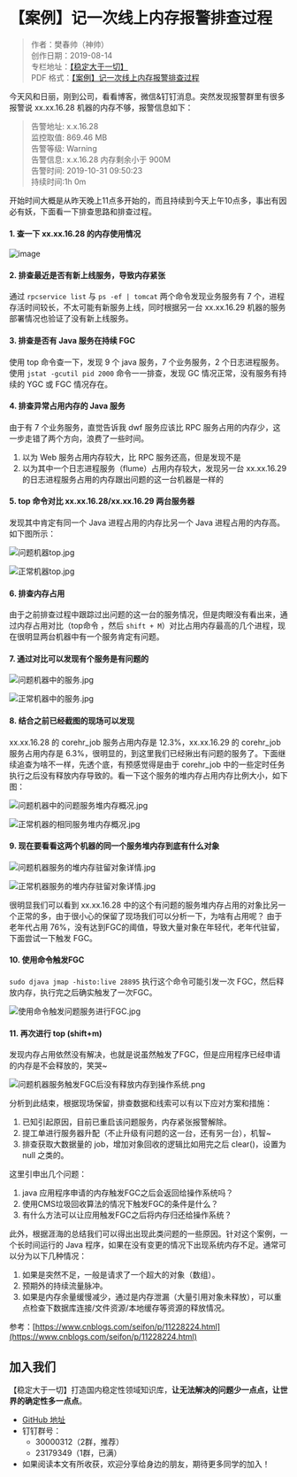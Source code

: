 # 【案例】记一次线上内存报警排查过程

> 作者：樊春帅（神帅）  
> 创作日期：2019-08-14  
> 专栏地址：[【稳定大于一切】](https://github.com/StabilityMan/StabilityGuide)  
> PDF 格式：[【案例】记一次线上内存报警排查过程](https://github.com/StabilityMan/StabilityGuide/blob/master/docs/case/pdf/【案例】记一次线上内存报警排查过程.pdf)

今天风和日丽，刚到公司，看看博客，微信&钉钉消息。突然发现报警群里有很多报警说 xx.xx.16.28 机器的内存不够，报警信息如下：

> [故障]: 集团线上-xx中心-xx部-研发部-HR和工作台  
告警地址: x.x.16.28  
监控取值: 869.46 MB  
告警等级: Warning  
告警信息: x.x.16.28 内存剩余小于 900M  
告警时间: 2019-10-31 09:50:23  
持续时间:1h 0m  

开始时间大概是从昨天晚上11点多开始的，而且持续到今天上午10点多，事出有因必有妖，下面看一下排查思路和排查过程。

#### 1. 查一下 xx.xx.16.28 的内存使用情况
![image](image/问题机器内存.jpg) 

#### 2. 排查最近是否有新上线服务，导致内存紧张
通过 `rpcservice list` 与 `ps -ef | tomcat` 两个命令发现业务服务有 7 个，进程存活时间较长，不太可能有新服务上线，同时根据另一台 xx.xx.16.29 机器的服务部署情况也验证了没有新上线服务。 

#### 3. 排查是否有 Java 服务在持续 FGC
使用 top 命令查一下，发现 9 个 java 服务，7 个业务服务，2 个日志进程服务。使用 `jstat -gcutil pid 2000` 命令一一排查，发现 GC 情况正常，没有服务有持续的 YGC 或 FGC 情况存在。

#### 4. 排查异常占用内存的 Java 服务
由于有 7 个业务服务，直觉告诉我 dwf 服务应该比 RPC 服务占用的内存少，这一步走错了两个方向，浪费了一些时间。
 
1. 以为 Web 服务占用内存较大，比 RPC 服务还高，但是发现不是
2. 以为其中一个日志进程服务（flume）占用内存较大，发现另一台 xx.xx.16.29 的日志进程服务占用的内存跟出问题的这一台机器是一样的

#### 5. top 命令对比 xx.xx.16.28/xx.xx.16.29 两台服务器
发现其中肯定有同一个 Java 进程占用的内存比另一个 Java 进程占用的内存高。如下图所示：

![问题机器top.jpg](image/问题机器top.jpg)

![正常机器top.jpg](image/正常机器top.jpg)

#### 6. 排查内存占用
由于之前排查过程中跟踪过出问题的这一台的服务情况，但是肉眼没有看出来，通过内存占用对比（top命令 ，然后 `shift + M`）对比占用内存最高的几个进程，现在很明显两台机器中有一个服务肯定有问题。

#### 7. 通过对比可以发现有个服务是有问题的

![问题机器中的服务.jpg](image/问题机器中的服务.jpg)

![正常机器中的服务.jpg](image/正常机器中的服务.jpg)

#### 8. 结合之前已经截图的现场可以发现
xx.xx.16.28 的 corehr_job 服务占用内存是 12.3%，xx.xx.16.29 的 corehr_job 服务占用内存是 6.3%，很明显的，到这里我们已经揪出有问题的服务了。下面继续追查为啥不一样，先透个底，有预感觉得是由于 corehr_job 中的一些定时任务执行之后没有释放内存导致的。看一下这个服务的堆内存占用内存比例大小，如下图：

![问题机器中的问题服务堆内存概况.jpg](image/问题机器中的问题服务堆内存概况.jpg)

![正常机器的相同服务堆内存概况.jpg](image/正常机器的相同服务堆内存概况.jpg)

#### 9. 现在要看看这两个机器的同一个服务堆内存到底有什么对象

![问题机器服务的堆内存驻留对象详情.jpg](image/问题机器服务的堆内存驻留对象详情.jpg)

![正常机器服务的堆内存驻留对象详情.jpg](image/正常机器服务的堆内存驻留对象详情.jpg)

很明显我们可以看到 xx.xx.16.28 中的这个有问题的服务堆内存占用的对象比另一个正常的多，由于很小心的保留了现场我们可以分析一下，为啥有占用呢？
由于老年代占用 76%，没有达到FGC的阈值，导致大量对象在年轻代，老年代驻留，下面尝试一下触发 FGC。

#### 10. 使用命令触发FGC
`sudo djava jmap -histo:live 28895` 执行这个命令可能引发一次 FGC，然后释放内存，执行完之后确实触发了一次FGC。

![使用命令触发问题服务进行FGC.jpg](image/使用命令触发问题服务进行FGC.jpg)

#### 11. 再次进行 top (shift+m)
发现内存占用依然没有解决，也就是说虽然触发了FGC，但是应用程序已经申请的内存是不会释放的，笑哭~

![问题机器服务触发FGC后没有释放内存到操作系统.png](image/问题机器服务触发FGC后没有释放内存到操作系统.png)

分析到此结束，根据现场保留，排查数据和线索可以有以下应对方案和措施：

1. 已知引起原因，目前已重启该问题服务，内存紧张报警解除。
2. 提工单进行服务器升配（不止升级有问题的这一台，还有另一台），机智~
3. 排查获取大数据量的 job，增加对象回收的逻辑比如用完之后 clear()，设置为 null 之类的。

这里引申出几个问题：

1. java 应用程序申请的内存触发FGC之后会返回给操作系统吗？
2. 使用CMS垃圾回收算法的情况下触发FGC的条件是什么？
3. 有什么方法可以让应用触发FGC之后将内存归还给操作系统？

此外，根据涯海的总结我们可以得出出现此类问题的一些原因。针对这个案例，一个长时间运行的 Java 程序，如果在没有变更的情况下出现系统内存不足。通常可以分为以下几种情况：

1. 如果是突然不足，一般是请求了一个超大的对象（数组）。
2. 预期外的持续流量脉冲。
3. 如果是内存余量缓慢减少，通过是内存泄漏（大量引用对象未释放），可以重点检查下数据库连接/文件资源/本地缓存等资源的释放情况。


参考：[https://www.cnblogs.com/seifon/p/11228224.html](https://www.cnblogs.com/seifon/p/11228224.html)


## 加入我们
【稳定大于一切】打造国内稳定性领域知识库，**让无法解决的问题少一点点，让世界的确定性多一点点**。

* [GitHub 地址](https://github.com/StabilityMan/StabilityGuide)
* 钉钉群号：
	* 30000312（2群，推荐）
	* 23179349（1群，已满）
* 如果阅读本文有所收获，欢迎分享给身边的朋友，期待更多同学的加入！


